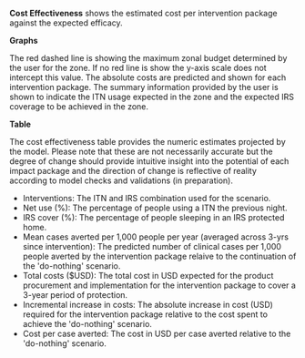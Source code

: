 **Cost Effectiveness** shows the estimated cost per intervention package against the expected efficacy.

**Graphs**

The red dashed line is showing the maximum zonal budget determined by the user for the zone. 
If no red line is show the y-axis scale does not intercept this value. The absolute costs are predicted and shown for
 each intervention package. The summary information provided by the user is shown to indicate the ITN usage expected in
  the zone and the expected IRS coverage to be achieved in the zone.

**Table**

The cost effectiveness table provides the numeric estimates projected by the model. Please note that these are not 
necessarily accurate but the degree of change should provide intuitive insight into the potential of each impact package 
and the direction of change is reflective of reality according to model checks and validations (in preparation).

*   Interventions: The ITN and IRS combination used for the scenario.
*   Net use (%): The percentage of people using a ITN the previous night.
*   IRS cover (%): The percentage of people sleeping in an IRS protected home.
*   Mean cases averted per 1,000 people per year (averaged across 3-yrs since intervention): The predicted number of 
clinical cases per 1,000 people averted by the intervention package relaive to the continuation of the 'do-nothing' scenario.
*   Total costs ($USD): The total cost in USD expected for the product procurement and implementation for the
 intervention package to cover a 3-year period of protection.
*   Incremental increase in costs: The absolute increase in cost (USD) required for the intervention package relative 
to the cost spent to achieve the 'do-nothing' scenario.
*   Cost per case averted: The cost in USD per case averted relative to the 'do-nothing' scenario.
